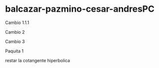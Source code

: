 # balcazar-pazmino-cesar-andresPC


Cambio 1.1.1

Cambio 2

Cambio 3

Paquita 1

restar la cotangente hiperbolica
